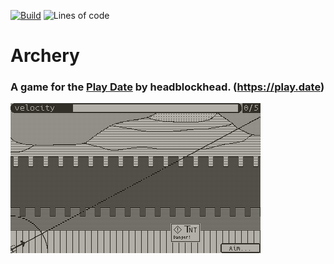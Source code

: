 [![Build](https://github.com/headblockhead/archery/actions/workflows/main.yml/badge.svg?event=push)](https://github.com/headblockhead/archery/actions/workflows/main.yml) ![Lines of code](https://img.shields.io/tokei/lines/github/headblockhead/archery)

# Archery

### A game for the [Play Date](https://play.date) by headblockhead. (https://play.date)

![The game's first level](./readme_sources/lvl1_aim.png)
